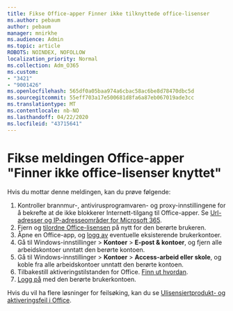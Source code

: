 ```yaml
---
title: Fikse Office-apper Finner ikke tilknyttede office-lisenser
ms.author: pebaum
author: pebaum
manager: mnirkhe
ms.audience: Admin
ms.topic: article
ROBOTS: NOINDEX, NOFOLLOW
localization_priority: Normal
ms.collection: Adm_O365
ms.custom:
- "3421"
- "9001426"
ms.openlocfilehash: 565df0a05baa974a6cbac58ac6be8d78470dbc5d
ms.sourcegitcommit: 55eff703a17e500681d8fa6a87eb067019ade3cc
ms.translationtype: MT
ms.contentlocale: nb-NO
ms.lasthandoff: 04/22/2020
ms.locfileid: "43715641"
---
```

# <a name="fixing-the-office-apps-couldnt-find-office-licenses-associated-message"></a>Fikse meldingen Office-apper "Finner ikke office-lisenser knyttet"

Hvis du mottar denne meldingen, kan du prøve følgende:

1. Kontroller brannmur-, antivirusprogramvaren- og proxy-innstillingene for å bekrefte at de ikke blokkerer Internett-tilgang til Office-apper. Se [Url-adresser og IP-adresseområder for Microsoft 365](https://docs.microsoft.com/office365/enterprise/urls-and-ip-address-ranges).
2. Fjern og [tilordne Office-lisensen](https://docs.microsoft.com/office365/admin/manage/assign-licenses-to-users) på nytt for den berørte brukeren. 
3. Åpne en Office-app, og [logg av](https://support.office.com/article/5a20dc11-47e9-4b6f-945d-478cb6d92071) eventuelle eksisterende brukerkontoer.
4. Gå til Windows-innstillinger > **Kontoer** > **E-post & kontoer**, og fjern alle arbeidskontoer unntatt den berørte kontoen.
5. Gå til Windows-innstillinger > **Kontoer** > **Access-arbeid eller skole**, og koble fra alle arbeidskontoer unntatt den berørte kontoen.
6. Tilbakestill aktiveringstilstanden for Office. [Finn ut hvordan](https://docs.microsoft.com/office365/troubleshoot/activation/reset-office-365-proplus-activation-state).
7. [Logg på](https://support.office.com/article/628ea040-f265-49de-b986-be09c3ebf8a9) med den berørte brukerkontoen.

Hvis du vil ha flere løsninger for feilsøking, kan du se [Ulisensiertprodukt- og aktiveringsfeil i Office](https://support.office.com/Article/0d23d3c0-c19c-4b2f-9845-5344fedc4380).